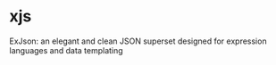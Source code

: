 # xjs
ExJson: an elegant and clean JSON superset designed for expression languages and data templating
